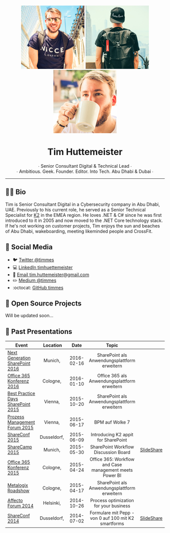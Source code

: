 <p align="center">
  <img src="images/tim-01.png" width="200">
  <img src="images/tim-02.png" width="200">
  <img src="images/tim-03.png" width="200">
  <h1 align="center">Tim Huttemeister</h1>
  <p align="center">
    ∙ Senior Consultant Digital &amp; Technical Lead ∙<br>
    ∙ Ambitious. Geek. Founder. Editor. Into Tech. Abu Dhabi & Dubai ∙<br>
  </p>
</p>

---

## 🏄🏻 Bio
Tim is Senior Consultant Digital in a Cybersecurity company in Abu Dhabi, UAE. Previously to his current role, he served as a Senior Technical Specialist for <a target="_blank" href="https://www.k2.com">K2</a> in the EMEA region. 
He loves .NET & C# since he was first introduced to it in 2005 and now moved to the .NET Core technology stack. If he's not working on customer projects, Tim enjoys the sun and beaches of Abu Dhabi, wakeboarding, meeting likeminded people and CrossFit. 

## 💬 Social Media

- 🐦 [Twitter @timmes](https://twitter.com/timmes)
- 💻 [LinkedIn timhuettemeister](https://www.linkedin.com/in/timhuettemeister/)
- 📧 [Email tim.huttemeister@gmail.com](mailto:tim.huttemister@gmail.com)
- ✏️ [Medium @timmes](https://medium.com/@timmes)
- :octocat: [GitHub timmes](https://github.com/timmes)

## 💾 Open Source Projects

Will be updated soon...

## 📢 Past Presentations

| Event | Location | Date | Topic |       |
|------|:-------:|:-----:|:------:|--------|
| [Next Generation SharePoint 2016](http://www.managementcircle.de/va_microsites/sharepoint.html) | Munich,&nbsp; | 2016-02-16 | SharePoint als Anwendungsplattform erweitern |
| [Office 365 Konferenz 2016](http://www.office365konferenz.net/) | Cologne,&nbsp; | 2016-01-10 | Office 365 als Anwendungsplattform erweitern |
| [Best Practice Days SharePoint 2015](http://www.managementcircle.de/seminar/best-practice-days-sharepointR.html) | Vienna,&nbsp; | 2015-10-20 | SharePoint als Anwendungsplattform erweitern |
| [Prozess Management Forum 2015](http://businesscircle.at/prozesse-organisation/konferenz/prozess-management) | Vienna,&nbsp; | 2015-06-17 | BPM auf Wolke 7 |
| [ShareConf 2015](http://www.shareconf.de/) | Dusseldorf,&nbsp; | 2015-06-09 | Introducing K2 appit for SharePoint |
| [ShareCamp 2015](http://sharecamp.azurewebsites.net/) | Munich,&nbsp; | 2015-05-30 | SharePoint Workflow Discussion Board | [SlideShare](https://www.slideshare.net/timmes/share-camp2015-timczubaykosp-workflow-diskussionsrunde)
| [Office 365 Konferenz 2015](http://www.office365konferenz.net/) | Cologne,&nbsp; | 2015-04-24 | Office 365: Workflow and Case management meets Power BI |
| [Metalogix Roadshow](https://www.metalogix.com/events) | Cologne,&nbsp; | 2015-04-17 | SharePoint als Anwendungsplattform erweitern |
| [Affecto Forum 2014](http://www.affectoforum.fi) | Helsinki,&nbsp; | 2014-10-26 | Process optimization for your business |
| [ShareConf 2014](http://www.shareconf.de/) | Dusseldorf,&nbsp; | 2014-07-02  | Formulare mit Pepp - von 0 auf 100 mit K2 smartforms | [SlideShare](https://www.slideshare.net/timmes/formulare-mit-pepp-von-0-auf-100-mit-k2-smartforms)